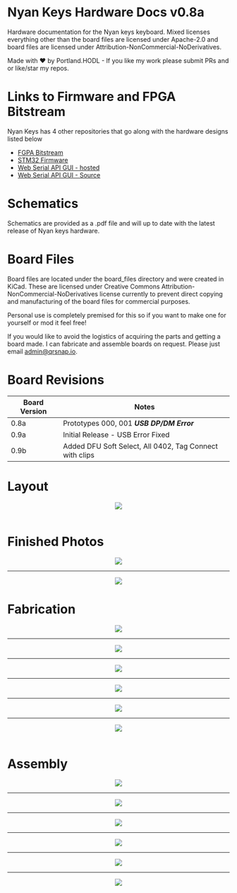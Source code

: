 # Nyan Keys Hardware Docs v0.8a
Hardware documentation for the Nyan keys keyboard. Mixed licenses everything other than the board files are licensed under Apache-2.0 and board files are licensed under Attribution-NonCommercial-NoDerivatives. 

Made with ❤️ by Portland.HODL - If you like my work please submit PRs and or like/star my repos.

# Links to Firmware and FPGA Bitstream
Nyan Keys has 4 other repositories that go along with the hardware designs listed below
 - [FGPA Bitstream](https://github.com/russeree/nyan-keys-ice40hx4k-bitstream)
 - [STM32 Firmware](https://github.com/russeree/nyan-keys-stm32-firmware)
 - [Web Serial API GUI - hosted](https://russeree.github.io/)
 - [Web Serial API GUI - Source](https://github.com/russeree/nyan-keys-gui)

# Schematics
Schematics are provided as a .pdf file and will up to date with the latest release of Nyan keys hardware.

# Board Files
Board files are located under the board_files directory and were created in KiCad. These are licensed under
Creative Commons Attribution-NonCommercial-NoDerivatives license currently to prevent direct copying and 
manufacturing of the board files for commercial purposes.

Personal use is completely premised for this so if you want to make one for yourself or mod it feel free!

If you would like to avoid the logistics of acquiring the parts and getting a board made. I can fabricate and assemble boards on request. Please just email admin@qrsnap.io. 

# Board Revisions
| Board Version | Notes |
| ------------- | ----- |
| 0.8a          | Prototypes 000, 001 **_USB DP/DM Error_** |
| 0.9a          | Initial Release - USB Error Fixed|
| 0.9b          | Added DFU Soft Select, All 0402, Tag Connect with clips |

# Layout
<div align="center">
    <img src="pcb_images/nyan_keys_pcb_080a.png">
</div>

<br>

# Finished Photos
<div align="center">
    <img src="assets/pcb_0.jpg">
    <hr>
    <img src="assets/assembled_0.jpg">
</div>

# Fabrication
<div align="center">
    <img src="assets/pcb_1.jpg">
    <hr>
    <img src="assets/pcb_2.jpg">
    <hr>
    <img src="assets/pcb_3.jpg">
    <hr>
    <img src="assets/pcb_4.jpg">
    <hr>
    <img src="assets/pcb_5.jpg">
    <hr>
    <img src="assets/pcb_6.jpg">
</div>

<br>

# Assembly
<div align="center">
    <img src="assets/assembled_1.jpg">
    <hr>
    <img src="assets/assembled_2.jpg">
    <hr>
    <img src="assets/assembled_3.jpg">
    <hr>
    <img src="assets/other_0.jpg">
    <hr>
    <img src="assets/other_1.jpg">
    <hr>
    <img src="assets/other_2.jpg">
</div>
